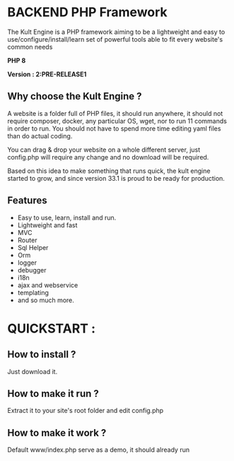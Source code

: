 # BACKEND PHP Framework

The Kult Engine is a PHP framework aiming to be a lightweight and easy to use/configure/install/learn set of powerful tools able to fit every website's common needs

**PHP 8**

**Version : 2:PRE-RELEASE1**



## Why choose the Kult Engine ?

A website is a folder full of PHP files, it should run anywhere, it should not require composer, docker, any particular OS, wget, nor to run 11 commands in order to run.
You should not have to spend more time editing yaml files than do actual coding.

You can drag & drop your website on a whole different server, just config.php will require any change and no download will be required.

Based on this idea to make something that runs quick, the kult engine started to grow, and since version 33.1 is proud to be ready for production.

## Features
* Easy to use, learn, install and run.
* Lightweight and fast
* MVC
* Router
* Sql Helper
* Orm
* logger
* debugger
* i18n
* ajax and webservice
* templating
* and so much more.

# QUICKSTART :

## How to install ? 
Just download it.
## How to make it run ?
Extract it to your site's root folder and edit config.php 
## How to make it work ? 
Default www/index.php serve as a demo, it should already run


